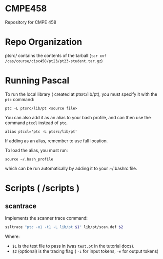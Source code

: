 # CMPE458
Repository for CMPE 458

# Repo Organization
ptsrc/ contains the contents of the tarball (`tar xvf /cas/course/cisc458/pt23/pt23-student.tar.gz`)

# Running Pascal
To run the local library ( created at ptsrc/lib/pt), you must specify it with the `ptc` command:

```
ptc -L ptsrc/lib/pt <source file>
```

You can also add it as an alias to your bash profile, and can then use the command `ptccl` instead of `ptc`.

```
alias ptccl='ptc -L ptsrc/lib/pt'
```

If adding as an alias, remember to use full location.

To load the alias, you must run:

```
source ~/.bash_profile
```

which can be run automatically by adding it to your ~/.bashrc file.

# Scripts ( /scripts )
## scantrace
Implements the scanner trace command:

```bash
ssltrace "ptc -o1 -t1 -L lib/pt $1" lib/pt/scan.def $2
```

Where:
- `$1` is the test file to pass in (was `test.pt` in the tutorial docs).
- `$2` (optional) is the tracing flag ( `-i` for input tokens, `-e` for output tokens)